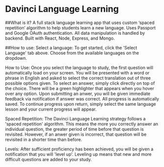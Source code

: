 # Davinci Language Learning

##What is it?
A full stack language learning app that uses custom ‘spaced repetition’ algorithm to help students learn a new language. Uses Passport and Google OAuth authentication. All data manipulation is handled by backend. Built with React, Node, Express, and Mongo.

##How to use:
Select a language:
To get started, click the 'Select Language' tab above. Choose from the available languages on the dropdown.

How to Use: 
Once you select the language to study, the first question will automatically load on your screen. You will be presented with a word or phrase in English and asked to select the correct translation out of three possible options given. To select an answer, simply click directly on top of the choice. There will be a green highlighter that appears when you hover over any option.
Upon submitting an anwer, you will be given immediate feedback via notification if answer was correct. All progress is automatically saved. To continue progress upon return, simply select the same language lesson and your current progress will appear.

Spaced Repetition:
The Davinci Language Learning strategy follows a 'spaced repetition' algorithm. This means the more you correctly answer an individual question, the greater period of time before that question is revisited. However, if an anwer given is incorrect, that question will be revisited in a shorter time than before.

Levels:
After sufficient proficiency has been achieved, you will be given a notification that you will 'level up'. Leveling up means that new and more difficult questions are added to your study.